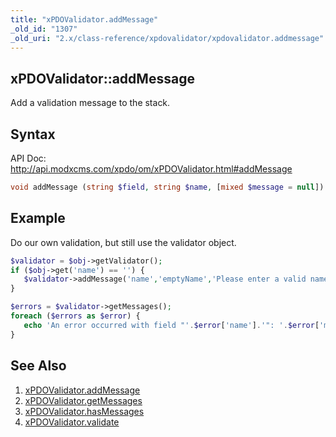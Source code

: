 ```yaml
---
title: "xPDOValidator.addMessage"
_old_id: "1307"
_old_uri: "2.x/class-reference/xpdovalidator/xpdovalidator.addmessage"
---
```


## xPDOValidator::addMessage

Add a validation message to the stack.

## Syntax

API Doc: <http://api.modxcms.com/xpdo/om/xPDOValidator.html#addMessage>

``` php 
void addMessage (string $field, string $name, [mixed $message = null])
```

## Example

Do our own validation, but still use the validator object.

``` php 
$validator = $obj->getValidator();
if ($obj->get('name') == '') {
   $validator->addMessage('name','emptyName','Please enter a valid name.');
}

$errors = $validator->getMessages();
foreach ($errors as $error) {
   echo 'An error occurred with field "'.$error['name'].'": '.$error['message'];
}
```

## See Also

1. [xPDOValidator.addMessage](extending-modx/xpdo/class-reference/xpdovalidator/xpdovalidator.addmessage)
2. [xPDOValidator.getMessages](extending-modx/xpdo/class-reference/xpdovalidator/xpdovalidator.getmessages)
3. [xPDOValidator.hasMessages](extending-modx/xpdo/class-reference/xpdovalidator/xpdovalidator.hasmessages)
4. [xPDOValidator.validate](extending-modx/xpdo/class-reference/xpdovalidator/xpdovalidator.validate)